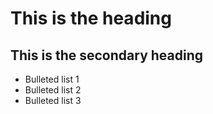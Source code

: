 # This is the heading
## This is the secondary heading

* Bulleted list 1
* Bulleted list 2
* Bulleted list 3